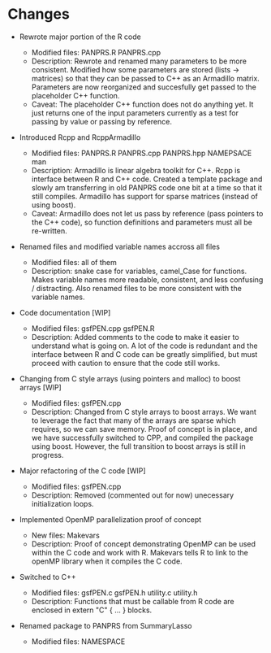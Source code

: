 # Changes

- Rewrote major portion of the R code
  - Modified files: PANPRS.R PANPRS.cpp
  - Description: Rewrote and renamed many parameters to be more consistent. Modified how some parameters are stored (lists -> matrices) so that they can be passed to C++ as an Armadillo matrix. Parameters are now reorganized and succesfully get passed to the placeholder C++ function.
  - Caveat: The placeholder C++ function does not do anything yet. It just returns one of the input parameters currently as a test for passing by value or passing by reference.

- Introduced Rcpp and RcppArmadillo
  - Modified files: PANPRS.R PANPRS.cpp PANPRS.hpp NAMEPSACE man
  - Description: Armadillo is linear algebra toolkit for C++. Rcpp is interface between R and C++ code. Created a template package and slowly am transferring in old PANPRS code one bit at a time so that it still compiles. Armadillo has support for sparse matrices (instead of using boost). 
  - Caveat: Armadillo does not let us pass by reference (pass pointers to the C++ code), so function definitions and parameters must all be re-written.

- Renamed files and modified variable names accross all files
  - Modified files: all of them
  - Description: snake case for variables, camel_Case for functions. Makes variable names more readable, consistent, and less confusing / distracting. Also renamed files to be more consistent with the variable names.

- Code documentation [WIP]
  - Modified files: gsfPEN.cpp gsfPEN.R
  - Description: Added comments to the code to make it easier to understand what is going on. A lot of the code is redundant and the interface between R and C code can be greatly simplified, but must proceed with caution to ensure that the code still works.

- Changing from C style arrays (using pointers and malloc) to boost arrays [WIP]
  - Modified files: gsfPEN.cpp
  - Description: Changed from C style arrays to boost arrays. We want to leverage the fact that many of the arrays are sparse which requires, so we can save memory. Proof of concept is in place, and we have successfully switched to CPP, and compiled the package using boost. However, the full transition to boost arrays is still in progress.

- Major refactoring of the C code [WIP]
  - Modified files: gsfPEN.cpp
  - Description: Removed (commented out for now) unecessary initialization loops.

- Implemented OpenMP parallelization proof of concept
  - New files: Makevars
  - Description: Proof of concept demonstrating OpenMP can be used within the C code and work with R. Makevars tells R to link to the openMP library when it compiles the C code.

- Switched to C++
  - Modified files: gsfPEN.c gsfPEN.h utility.c utility.h
  - Description: Functions that must be callable from R code are enclosed in extern "C" { ... } blocks.

- Renamed package to PANPRS from SummaryLasso
  - Modified files: NAMESPACE